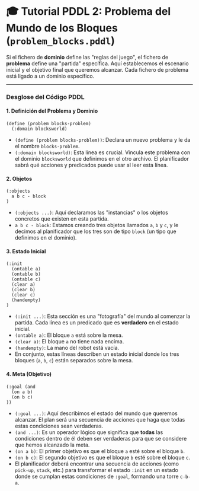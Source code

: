 # 🎓 Tutorial PDDL 2: Problema del Mundo de los Bloques (`problem_blocks.pddl`)

Si el fichero de **dominio** define las "reglas del juego", el fichero de **problema** define una "partida" específica. Aquí establecemos el escenario inicial y el objetivo final que queremos alcanzar. Cada fichero de problema está ligado a un dominio específico.

--- 

### Desglose del Código PDDL

#### 1. Definición del Problema y Dominio

```pddl
(define (problem blocks-problem)
  (:domain blocksworld)
```
*   `(define (problem blocks-problem))`: Declara un nuevo problema y le da el nombre `blocks-problem`.
*   `(:domain blocksworld)`: Esta línea es crucial. Vincula este problema con el dominio `blocksworld` que definimos en el otro archivo. El planificador sabrá qué acciones y predicados puede usar al leer esta línea.

#### 2. Objetos

```pddl
(:objects
  a b c - block
)
```
*   `(:objects ...)`: Aquí declaramos las "instancias" o los objetos concretos que existen en esta partida.
*   `a b c - block`: Estamos creando tres objetos llamados `a`, `b` y `c`, y le decimos al planificador que los tres son de tipo `block` (un tipo que definimos en el dominio).

#### 3. Estado Inicial

```pddl
(:init
  (ontable a)
  (ontable b)
  (ontable c)
  (clear a)
  (clear b)
  (clear c)
  (handempty)
)
```
*   `(:init ...)`: Esta sección es una "fotografía" del mundo al comenzar la partida. Cada línea es un predicado que es **verdadero** en el estado inicial.
*   `(ontable a)`: El bloque `a` está sobre la mesa.
*   `(clear a)`: El bloque `a` no tiene nada encima.
*   `(handempty)`: La mano del robot está vacía.
*   En conjunto, estas líneas describen un estado inicial donde los tres bloques (`a`, `b`, `c`) están separados sobre la mesa.

#### 4. Meta (Objetivo)

```pddl
(:goal (and
  (on a b)
  (on b c)
))
```
*   `(:goal ...)`: Aquí describimos el estado del mundo que queremos alcanzar. El plan será una secuencia de acciones que haga que todas estas condiciones sean verdaderas.
*   `(and ...)`: Es un operador lógico que significa que **todas** las condiciones dentro de él deben ser verdaderas para que se considere que hemos alcanzado la meta.
*   `(on a b)`: El primer objetivo es que el bloque `a` esté sobre el bloque `b`.
*   `(on b c)`: El segundo objetivo es que el bloque `b` esté sobre el bloque `c`.
*   El planificador deberá encontrar una secuencia de acciones (como `pick-up`, `stack`, etc.) para transformar el estado `:init` en un estado donde se cumplan estas condiciones de `:goal`, formando una torre `c-b-a`.
